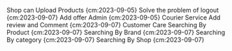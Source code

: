 Shop can Upload Products {cm:2023-09-05}
Solve the problem of logout {cm:2023-09-07}
Add offer
Admin {cm:2023-09-05}
Courier Service
Add review and Comment {cm:2023-09-07}
Customer Care
Searching By Product {cm:2023-09-07}
Searching By Brand {cm:2023-09-07}
Searching By category {cm:2023-09-07}
Searching By Shop {cm:2023-09-07}